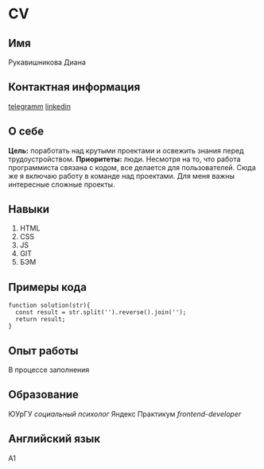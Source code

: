 # CV

## Имя

Рукавишникова Диана

## Контактная информация

[telegramm](https://tlgg.ru/Psihomatika)
[linkedin](https://www.linkedin.com/feed/)

## О себе

**Цель:** поработать над крутыми проектами и освежить знания перед трудоустройством.
**Приоритеты:** люди. Несмотря на то, что работа программиста связана с кодом, все делается для пользователей. Сюда же я включаю работу в команде над проектами.
Для меня важны интересные сложные проекты.

## Навыки

1. HTML
2. CSS
3. JS
4. GIT
5. БЭМ

## Примеры кода

```
function solution(str){
  const result = str.split('').reverse().join('');
  return result;
}
```

## Опыт работы

В процессе заполнения

## Образование

ЮУрГУ _социальный психолог_
Яндекс Практикум _frontend-developer_

## Английский язык

A1
